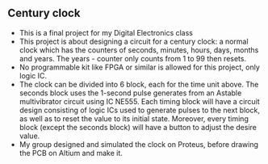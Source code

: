 ## Century clock
- This is a final project for my Digital Electronics class
- This project is about designing a circuit for a century clock: a normal clock which has the counters of seconds, minutes, hours, days, months and years. The years - counter only counts from 1 to 99 then resets.
- No programmable kit like FPGA or similar is allowed for this project, only logic IC.
- The clock can be divided into 6 block, each for the time unit above. The seconds block uses the 1-second pulse generates from an Astable multivibrator circuit using IC NE555. Each timing block will have a circuit design consisting of logic ICs used to generate pulses to the next block, as well as to reset the value to its initial state. Moreover, every timing block (except the seconds block) will have a button to adjust the desire value.
- My group designed and simulated the clock on Proteus, before drawing the PCB on Altium and make it. 
